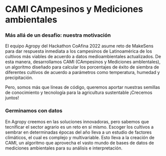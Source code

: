 # CAMI CAmpesinos y Mediciones ambientales

### Más allá de un desafío: nuestra motivación

El equipo Agropy del Hackathon CoAfina 2022 asume reto de MakeSens para dar respuesta inmediata a los campesinos de Latinoamérica de los cultivos más viables de acuerdo a datos medioambientales actualizados. De esta manera, desarrollamos CAMI (CAmpesinos y Mediciones ambIentales), un algoritmo diseñado para calcular los porcentajes de éxito de siembra de diferentes cultivos de acuerdo a parámetros como temperatura, humedad y precipitación.

Pero, somos más que líneas de código, queremos aportar nuestras semillas de conocimiento y tecnología para la agricultura sustentable ¡Crecemos juntos!

### Germinamos con datos

En Agropy creemos en las soluciones innovadoras, pero sabemos que tecnificar el sector agrario es un reto en sí mismo. Escoger los cultivos a sembrar en determinadas épocas del año lleva a un estudio de factores climáticos, el cual es complejo y multivariable. Esto lleva a la creación de CAMI, un algoritmo que aprovecha el vasto mundo de bases de datos de mediciones ambientales para su análisis e interpretación.
